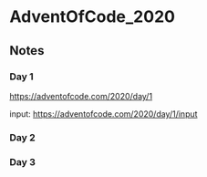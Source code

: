 # AdventOfCode_2020

## Notes

### Day 1
https://adventofcode.com/2020/day/1

input: https://adventofcode.com/2020/day/1/input

### Day 2

### Day 3
